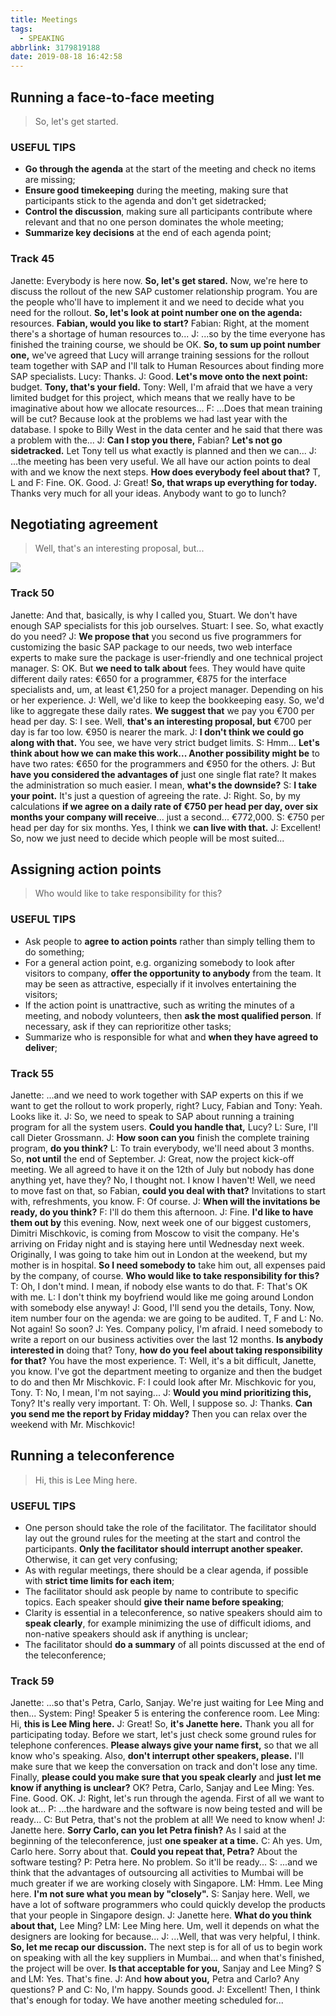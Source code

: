 ```yaml
---
title: Meetings
tags:
  - SPEAKING
abbrlink: 3179819188
date: 2019-08-18 16:42:58
---
```

## Running a face-to-face meeting
> So, let's get started.

### USEFUL TIPS
- **Go through the agenda** at the start of the meeting and check no items are missing;
- **Ensure good timekeeping** during the meeting, making sure that participants stick to the agenda and don't get sidetracked;
- **Control the discussion**, making sure all participants contribute where relevant and that no one person dominates the whole meeting;
- **Summarize key decisions** at the end of each agenda point;
<!--more-->

### Track 45
Janette: Everybody is here now. **So, let's get stared.** Now, we're here to discuss the rollout of the new SAP customer relationship program. You are the people who'll have to implement it and we need to decide what you need for the rollout. **So, let's look at point number one on the agenda:** resources. **Fabian, would you like to start?**
Fabian: Right, at the moment there's a shortage of human resources to...
J: ...so by the time everyone has finished the training course, we should be OK. **So, to sum up point number one,** we've agreed that Lucy will arrange training sessions for the rollout team together with SAP and I'll talk to Human Resources about finding more SAP specialists.
Lucy: Thanks.
J: Good. **Let's move onto the next point:** budget. **Tony, that's your field.**
Tony: Well, I'm afraid that we have a very limited budget for this project, which means that we really have to be imaginative about how we allocate resources...
F: ...Does that mean training will be cut? Because look at the problems we had last year with the database. I spoke to Billy West in the data center and he said that there was a problem with the...
J: **Can I stop you there,** Fabian? **Let's not go sidetracked.** Let Tony tell us what exactly is planned and then we can...
J: ...the meeting has been very useful. We all have our action points to deal with and we know the next steps. **How does everybody feel about that?**
T, L and F: Fine. OK. Good.
J: Great! **So, that wraps up everything for today.** Thanks very much for all your ideas. Anybody want to go to lunch?

## Negotiating agreement
> Well, that's an interesting proposal, but...

![](https://raw.githubusercontent.com/necusjz/p/master/SPEAKING/01.jpg)
### Track 50
Janette: And that, basically, is why I called you, Stuart. We don't have enough SAP specialists for this job ourselves.
Stuart: I see. So, what exactly do you need?
J: **We propose that** you second us five programmers for customizing the basic SAP package to our needs, two web interface experts to make sure the package is user-friendly and one technical project manager.
S: OK. But **we need to talk about** fees. They would have quite different daily rates: €650 for a programmer, €875 for the interface specialists and, um, at least €1,250 for a project manager. Depending on his or her experience.
J: Well, we'd like to keep the bookkeeping easy. So, we'd like to aggregate these daily rates. **We suggest that** we pay you €700 per head per day.
S: I see. Well, **that's an interesting proposal, but** €700 per day is far too low. €950 is nearer the mark.
J: **I don't think we could go along with that.** You see, we have very strict budget limits.
S: Hmm... **Let's think about how we can make this work... Another possibility might be** to have two rates: €650 for the programmers and €950 for the others.
J: But **have you considered the advantages of** just one single flat rate? It makes the administration so much easier. I mean, **what's the downside?**
S: **I take your point.** It's just a question of agreeing the rate.
J: Right. So, by my calculations **if we agree on a daily rate of €750 per head per day, over six months your company will receive**... just a second... €772,000.
S: €750 per head per day for six months. Yes, I think we **can live with that.**
J: Excellent! So, now we just need to decide which people will be most suited...

## Assigning action points
> Who would like to take responsibility for this?

### USEFUL TIPS
- Ask people to **agree to action points** rather than simply telling them to do something;
- For a general action point, e.g. organizing somebody to look after visitors to company, **offer the opportunity to anybody** from the team. It may be seen as attractive, especially if it involves entertaining the visitors;
- If the action point is unattractive, such as writing the minutes of a meeting, and nobody volunteers, then **ask the most qualified person**. If necessary, ask if they can reprioritize other tasks;
- Summarize who is responsible for what and **when they have agreed to deliver**;

### Track 55
Janette: ...and we need to work together with SAP experts on this if we want to get the rollout to work properly, right?
Lucy, Fabian and Tony: Yeah. Looks like it.
J: So, we need to speak to SAP about running a training program for all the system users. **Could you handle that,** Lucy?
L: Sure, I'll call Dieter Grossmann.
J: **How soon can you** finish the complete training program, **do you think?**
L: To train everybody, we'll need about 3 months. So, **not until** the end of September.
J: Great, now the project kick-off meeting. We all agreed to have it on the 12th of July but nobody has done anything yet, have they? No, I thought not. I know I haven't! Well, we need to move fast on that, so Fabian, **could you deal with that?** Invitations to start with, refreshments, you know.
F: Of course.
J: **When will the invitations be ready, do you think?**
F: I'll do them this afternoon.
J: Fine. **I'd like to have them out by** this evening. Now, next week one of our biggest customers, Dimitri Mischkovic, is coming from Moscow to visit the company. He's arriving on Friday night and is staying here until Wednesday next week. Originally, I was going to take him out in London at the weekend, but my mother is in hospital. **So I need somebody to** take him out, all expenses paid by the company, of course. **Who would like to take responsibility for this?**
T: Oh, I don't mind. I mean, if nobody else wants to do that.
F: That's OK with me.
L: I don't think my boyfriend would like me going around London with somebody else anyway!
J: Good, I'll send you the details, Tony. Now, item number four on the agenda: we are going to be audited.
T, F and L: No. Not again! So soon?
J: Yes. Company policy, I'm afraid. I need somebody to write a report on our business activities over the last 12 months. **Is anybody interested in** doing that? Tony, **how do you feel about taking responsibility for that?** You have the most experience.
T: Well, it's a bit difficult, Janette, you know. I've got the department meeting to organize and then the budget to do and then Mr Mischkovic.
F: I could look after Mr. Mischkovic for you, Tony.
T: No, I mean, I'm not saying...
J: **Would you mind prioritizing this,** Tony? It's really very important.
T: Oh. Well, I suppose so.
J: Thanks. **Can you send me the report by Friday midday?** Then you can relax over the weekend with Mr. Mischkovic!

## Running a teleconference
> Hi, this is Lee Ming here.

### USEFUL TIPS
- One person should take the role of the facilitator. The facilitator should lay out the ground rules for the meeting at the start and control the participants. **Only the facilitator should interrupt another speaker.** Otherwise, it can get very confusing;
- As with regular meetings, there should be a clear agenda, if possible with **strict time limits for each item**;
- The facilitator should ask people by name to contribute to specific topics. Each speaker should **give their name before speaking**;
- Clarity is essential in a teleconference, so native speakers should aim to **speak clearly**, for example minimizing the use of difficult idioms, and non-native speakers should ask if anything is unclear;
- The facilitator should **do a summary** of all points discussed at the end of the teleconference;

### Track 59
Janette: ...so that's Petra, Carlo, Sanjay. We're just waiting for Lee Ming and then...
System: Ping! Speaker 5 is entering the conference room.
Lee Ming: Hi, **this is Lee Ming here.**
J: Great! So, **it's Janette here.** Thank you all for participating today. Before we start, let's just check some ground rules for telephone conferences. **Please always give your name first,** so that we all know who's speaking. Also, **don't interrupt other speakers, please.** I'll make sure that we keep the conversation on track and don't lose any time. Finally, **please could you make sure that you speak clearly** and **just let me know if anything is unclear?** OK?
Petra, Carlo, Sanjay and Lee Ming: Yes. Fine. Good. OK.
J: Right, let's run through the agenda. First of all we want to look at...
P: ...the hardware and the software is now being tested and will be ready...
C: But Petra, that's not the problem at all! We need to know when!
J: Janette here. **Sorry Carlo, can you let Petra finish?** As I said at the beginning of the teleconference, just **one speaker at a time.**
C: Ah yes. Um, Carlo here. Sorry about that. **Could you repeat that, Petra?** About the software testing?
P: Petra here. No problem. So it'll be ready...
S: ...and we think that the advantages of outsourcing all activities to Mumbai will be much greater if we are working closely with Singapore.
LM: Hmm. Lee Ming here. **I'm not sure what you mean by "closely".**
S: Sanjay here. Well, we have a lot of software programmers who could quickly develop the products that your people in Singapore design.
J: Janette here. **What do you think about that,** Lee Ming?
LM: Lee Ming here. Um, well it depends on what the designers are looking for because...
J: ...Well, that was very helpful, I think. **So, let me recap our discussion.** The next step is for all of us to begin work on speaking with all the key suppliers in Mumbai... and when that's finished, the project will be over. **Is that acceptable for you,** Sanjay and Lee Ming?
S and LM: Yes. That's fine.
J: And **how about you,** Petra and Carlo? Any questions?
P and C: No, I'm happy. Sounds good.
J: Excellent! Then, I think that's enough for today. We have another meeting scheduled for...
